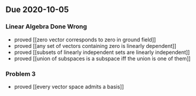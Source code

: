 ## Due 2020-10-05
### Linear Algebra Done Wrong
- proved [[zero vector corresponds to zero in ground field]]
- proved [[any set of vectors containing zero is linearly dependent]]
- proved [[subsets of linearly independent sets are linearly independent]]
- proved [[union of subspaces is a subspace iff the union is one of them]]
### Problem 3
- proved [[every vector space admits a basis]]